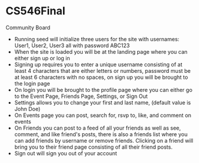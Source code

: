 # CS546Final
Community Board
- Running seed will initialize three users for the site with usernames: User1, User2, User3 all with password ABC123
- When the site is loaded you will be at the landing page where you can either sign up or log in
- Signing up requires you to enter a unique username consisting of at least 4 characters that are either letters or numbers, password must be at least 6 characters with no spaces, on sign up you will be brought to the login page
- On login you will be brought to the profile page where you can either go to the Event Page, Friends Page, Settings, or Sign Out
- Settings allows you to change your first and last name, (default value is John Doe)
- On Events page you can post, search for, rsvp to, like, and comment on events
- On Friends you can post to a feed of all your friends as well as see, comment, and like friend's posts, there is also a friends list where you can add friends by username or remove friends. Clicking on a friend will bring you to their friend page consisting of all their friend posts.
- Sign out will sign you out of your account

